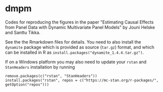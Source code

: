 # dmpm
Codes for reproducing the figures in the paper "Estimating Causal Effects from Panel Data with Dynamic Multivariate Panel Models" by Jouni Helske and Santtu Tikka.

See the the Rmarkdown files for details. You need to also install the `dynamite` package which is provided as source (`tar.gz`) format, and which can be installed in R as `install.packages("dynamite_1.4.4.tar.gz")`.

If on a Windows platform you may also need to update your `rstan` and `StanHeaders` installation by running

```
remove.packages(c("rstan", "StanHeaders"))
install.packages("rstan", repos = c("https://mc-stan.org/r-packages/", getOption("repos")))
```
